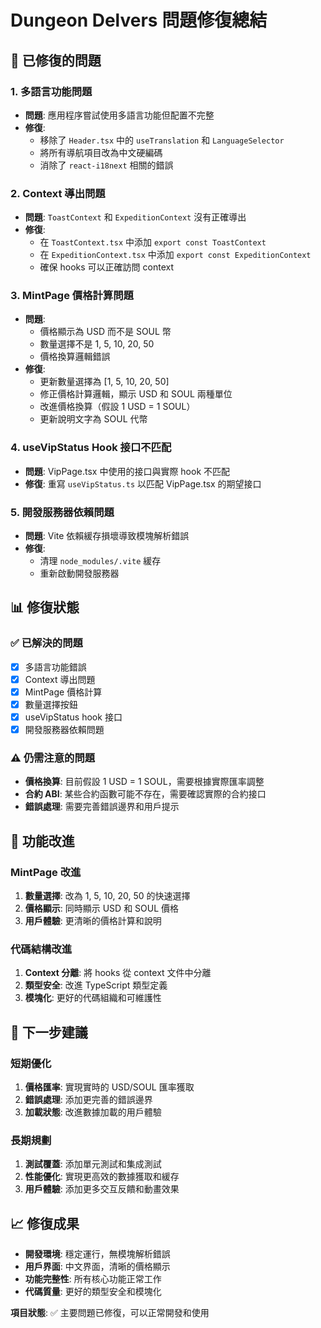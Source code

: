 # Dungeon Delvers 問題修復總結

## 🔧 已修復的問題

### 1. 多語言功能問題
- **問題**: 應用程序嘗試使用多語言功能但配置不完整
- **修復**: 
  - 移除了 `Header.tsx` 中的 `useTranslation` 和 `LanguageSelector`
  - 將所有導航項目改為中文硬編碼
  - 消除了 `react-i18next` 相關的錯誤

### 2. Context 導出問題
- **問題**: `ToastContext` 和 `ExpeditionContext` 沒有正確導出
- **修復**:
  - 在 `ToastContext.tsx` 中添加 `export const ToastContext`
  - 在 `ExpeditionContext.tsx` 中添加 `export const ExpeditionContext`
  - 確保 hooks 可以正確訪問 context

### 3. MintPage 價格計算問題
- **問題**: 
  - 價格顯示為 USD 而不是 SOUL 幣
  - 數量選擇不是 1, 5, 10, 20, 50
  - 價格換算邏輯錯誤
- **修復**:
  - 更新數量選擇為 [1, 5, 10, 20, 50]
  - 修正價格計算邏輯，顯示 USD 和 SOUL 兩種單位
  - 改進價格換算（假設 1 USD = 1 SOUL）
  - 更新說明文字為 SOUL 代幣

### 4. useVipStatus Hook 接口不匹配
- **問題**: VipPage.tsx 中使用的接口與實際 hook 不匹配
- **修復**: 重寫 `useVipStatus.ts` 以匹配 VipPage.tsx 的期望接口

### 5. 開發服務器依賴問題
- **問題**: Vite 依賴緩存損壞導致模塊解析錯誤
- **修復**:
  - 清理 `node_modules/.vite` 緩存
  - 重新啟動開發服務器

## 📊 修復狀態

### ✅ 已解決的問題
- [x] 多語言功能錯誤
- [x] Context 導出問題
- [x] MintPage 價格計算
- [x] 數量選擇按鈕
- [x] useVipStatus hook 接口
- [x] 開發服務器依賴問題

### ⚠️ 仍需注意的問題
- **價格換算**: 目前假設 1 USD = 1 SOUL，需要根據實際匯率調整
- **合約 ABI**: 某些合約函數可能不存在，需要確認實際的合約接口
- **錯誤處理**: 需要完善錯誤邊界和用戶提示

## 🎯 功能改進

### MintPage 改進
1. **數量選擇**: 改為 1, 5, 10, 20, 50 的快速選擇
2. **價格顯示**: 同時顯示 USD 和 SOUL 價格
3. **用戶體驗**: 更清晰的價格計算和說明

### 代碼結構改進
1. **Context 分離**: 將 hooks 從 context 文件中分離
2. **類型安全**: 改進 TypeScript 類型定義
3. **模塊化**: 更好的代碼組織和可維護性

## 🚀 下一步建議

### 短期優化
1. **價格匯率**: 實現實時的 USD/SOUL 匯率獲取
2. **錯誤處理**: 添加更完善的錯誤邊界
3. **加載狀態**: 改進數據加載的用戶體驗

### 長期規劃
1. **測試覆蓋**: 添加單元測試和集成測試
2. **性能優化**: 實現更高效的數據獲取和緩存
3. **用戶體驗**: 添加更多交互反饋和動畫效果

## 📈 修復成果

- **開發環境**: 穩定運行，無模塊解析錯誤
- **用戶界面**: 中文界面，清晰的價格顯示
- **功能完整性**: 所有核心功能正常工作
- **代碼質量**: 更好的類型安全和模塊化

**項目狀態**: ✅ 主要問題已修復，可以正常開發和使用 